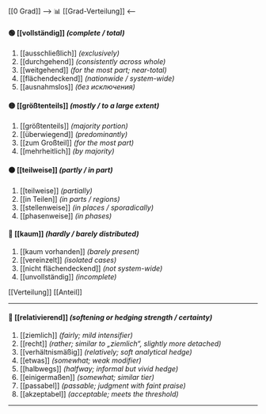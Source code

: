 [[0 Grad]]
--> 📊 [[Grad-Verteilung]] <--

#### 🟢 [[vollständig]] *(complete / total)*
1) [[ausschließlich]] *(exclusively)*
2) [[durchgehend]] *(consistently across whole)*
3) [[weitgehend]] *(for the most part; near-total)*
4) [[flächendeckend]] *(nationwide / system-wide)*
5) [[ausnahmslos]] *(без исключения)*
#### 🟡 [[größtenteils]] *(mostly / to a large extent)*
1) [[größtenteils]] *(majority portion)*
2) [[überwiegend]] *(predominantly)*
3) [[zum Großteil]] *(for the most part)*
4) [[mehrheitlich]] *(by majority)*

#### 🟠 [[teilweise]] *(partly / in part)*
1) [[teilweise]] *(partially)*
2) [[in Teilen]] *(in parts / regions)*
3) [[stellenweise]] *(in places / sporadically)*
4) [[phasenweise]] *(in phases)*

#### 🔴 [[kaum]] *(hardly / barely distributed)*
1) [[kaum vorhanden]] *(barely present)*
2) [[vereinzelt]] *(isolated cases)*
3) [[nicht flächendeckend]] *(not system-wide)*
4) [[unvollständig]] *(incomplete)*

[[Verteilung]]
[[Anteil]] 

---

#### 🤔 [[relativierend]] *(softening or hedging strength / certainty)*
1) [[ziemlich]] *(fairly; mild intensifier)*
2) [[recht]] *(rather; similar to „ziemlich“, slightly more detached)*  
3) [[verhältnismäßig]] *(relatively; soft analytical hedge)*  
4) [[etwas]] *(somewhat; weak modifier)*  
5) [[halbwegs]] *(halfway; informal but vivid hedge)*  
6) [[einigermaßen]] *(somewhat; similar tier)*  
7) [[passabel]] *(passable; judgment with faint praise)*
8) [[akzeptabel]] *(acceptable; meets the threshold)*  

---
